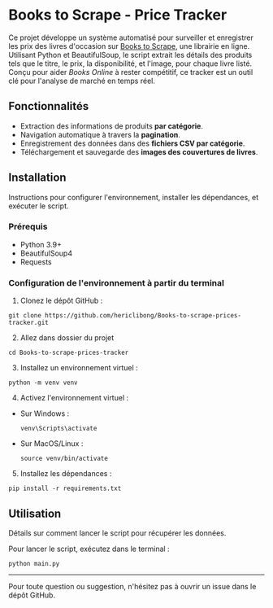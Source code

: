 # Books to Scrape - Price Tracker

Ce projet développe un système automatisé pour surveiller et enregistrer les prix des livres d'occasion sur [Books to Scrape](https://books.toscrape.com/), une librairie en ligne. Utilisant Python et BeautifulSoup, le script extrait les détails des produits tels que le titre, le prix, la disponibilité, et l'image, pour chaque livre listé. Conçu pour aider *Books Online* à rester compétitif, ce tracker est un outil clé pour l'analyse de marché en temps réel.

## Fonctionnalités

- Extraction des informations de produits **par catégorie**.
- Navigation automatique à travers la **pagination**.
- Enregistrement des données dans des **fichiers CSV par catégorie**.
- Téléchargement et sauvegarde des **images des couvertures de livres**.

## Installation

Instructions pour configurer l'environnement, installer les dépendances, et exécuter le script.

### Prérequis

- Python 3.9+
- BeautifulSoup4
- Requests

### Configuration de l'environnement à partir du terminal

1. Clonez le dépôt GitHub :
  ```
  git clone https://github.com/hericlibong/Books-to-scrape-prices-tracker.git
  ```

2. Allez dans dossier du projet
  ```
  cd Books-to-scrape-prices-tracker
  ```

3. Installez un environnement virtuel :
  ```
  python -m venv venv
  ```

4. Activez l'environnement virtuel :
- Sur Windows :
  ```
  venv\Scripts\activate
  ```
- Sur MacOS/Linux :
  ```
  source venv/bin/activate
  ```

5. Installez les dépendances :
  ```
  pip install -r requirements.txt
  ```


## Utilisation

Détails sur comment lancer le script pour récupérer les données.

Pour lancer le script, exécutez dans le terminal :

``` 
python main.py
```
---

Pour toute question ou suggestion, n'hésitez pas à ouvrir un issue dans le dépôt GitHub.


